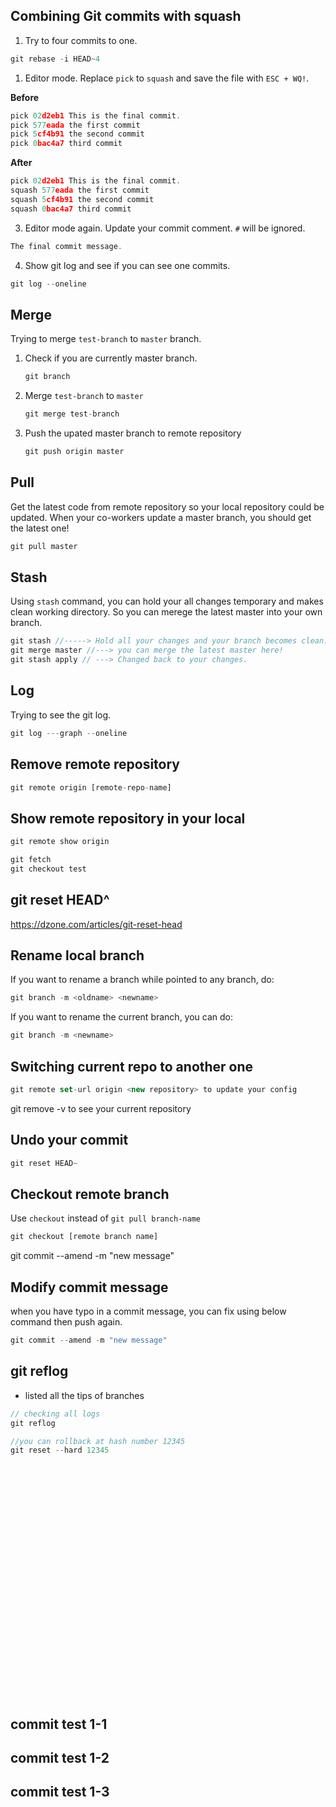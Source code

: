 ## Combining Git commits with squash

1. Try to four commits to one.

```js
git rebase -i HEAD~4
```

1. Editor mode. Replace `pick` to `squash` and save the file with `ESC + WQ!`.

**Before**

```js
pick 02d2eb1 This is the final commit.
pick 577eada the first commit
pick 5cf4b91 the second commit
pick 0bac4a7 third commit
```

**After**

```js
pick 02d2eb1 This is the final commit.
squash 577eada the first commit
squash 5cf4b91 the second commit
squash 0bac4a7 third commit
```

3. Editor mode again. Update your commit comment. `#` will be ignored.

```js
The final commit message.
```

4. Show git log and see if you can see one commits.

```js
git log --oneline
```

## Merge

Trying to merge `test-branch` to `master` branch.

1. Check if you are currently master branch.
   ```js
   git branch
   ```
2. Merge `test-branch` to `master`
   ```js
   git merge test-branch
   ```
3. Push the upated master branch to remote repository
   ```js
   git push origin master
   ```

## Pull

Get the latest code from remote repository so your local repository could be updated. When your co-workers update a master branch, you should get the latest one!

```js
git pull master
```

## Stash

Using `stash` command, you can hold your all changes temporary and makes clean working directory. So you can merege the latest master into your own branch.

```js
git stash //-----> Hold all your changes and your branch becomes clean.
git merge master //---> you can merge the latest master here!
git stash apply	// ---> Changed back to your changes.
```

## Log

Trying to see the git log.

```js
git log ---graph --oneline
```

## Remove remote repository

```js
git remote origin [remote-repo-name]
```

## Show remote repository in your local

```js
git remote show origin

git fetch
git checkout test
```

## git reset HEAD^

https://dzone.com/articles/git-reset-head

## Rename local branch

If you want to rename a branch while pointed to any branch, do:

```js
git branch -m <oldname> <newname>
```

If you want to rename the current branch, you can do:

```js
git branch -m <newname>
```

## Switching current repo to another one

```js
git remote set-url origin <new repository> to update your config
```

git remove -v to see your current repository

## Undo your commit

```js
git reset HEAD~
```

## Checkout remote branch

Use `checkout` instead of `git pull branch-name`

```js
git checkout [remote branch name]
```

git commit --amend -m "new message"

## Modify commit message

when you have typo in a commit message, you can fix using below command then push again.

```js
git commit --amend -m "new message"
```

## git reflog

- listed all the tips of branches

```js
// checking all logs
git reflog

//you can rollback at hash number 12345
git reset --hard 12345
```

<br /><br /><br /><br /><br /><br /><br /><br /><br /><br /><br />
<br /><br /><br /><br /><br /><br /><br /><br /><br /><br /><br />

## commit test 1-1

## commit test 1-2

## commit test 1-3
